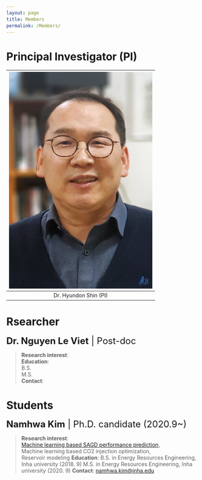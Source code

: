 ```yaml
---
layout: page
title: Members
permalink: /Members/
---
```


# Principal Investigator (PI)

| ![space-1.jpg](https://github.com/Inha-ERE/cure.github.io/blob/main/dr_shin.PNG?raw=true) | 
|:--:| 
| Dr. Hyundon Shin (PI) |

# Rsearcher

<font size = 5>**Dr. Nguyen Le Viet** | Post-doc </font> 
> **Research interest**: \
> **Education**: \
> B.S. \
> M.S.  \
> **Contact**: 

# Students

<font size = 5>**Namhwa Kim** | Ph.D. candidate (2020.9~)</font> 
> **Research interest**: \
> [Machine learning based SAGD performance prediction](https://www.sciencedirect.com/science/article/pii/S2949891023006449?via%3Dihub), \
> Machine learning based CO2 injection optimization, \
> Reservoir modeling
> **Education**: 
> B.S. in Energy Resources Engineering, Inha university (2018. 9)
> M.S. in Energy Resources Engineering, Inha university (2020. 9) 
> **Contact**: namhwa.kim@inha.edu
